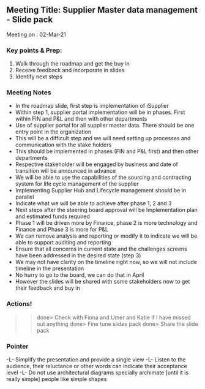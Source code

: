 ## Meeting Title: Supplier Master data management - Slide pack
Meeting on   : 02-Mar-21 

### Key points & Prep:
1. Walk through the roadmap and get the buy in 
2. Receive feedback and incorporate in slides 
3. Identify next steps

### Meeting Notes
* In the roadmap slide, first step is implementation of iSupplier
* Within step 1, supplier portal implementation will be in phases. First within FIN and P&L and then with other departments
* Use of supplier portal for all supplier master data. There should be one entry point in the organization
* This will be a difficult step and we will need setting up processes and communication with the stake holders
* This should be implemented in phases (FIN and P&L first) and then other departments
* Respective stakeholder will be engaged by business and date of transition will be announced in advance
* We will be able to use the capabilities of the sourcing and contracting system for life cycle management of the supplier
* Implementing Supplier Hub and Lifecycle management should be in parallel
* Indicate what we will be able to achieve after phase 1, 2 and 3
* Next steps after the steering board approval will be Implementation plan and estimated funds required 
* Phase 1 will be driven more by Finance, phase 2 is more technology and Finance and Phase 3 is more for P&L
* We can remove analysis and reporting or modify it to indicate we will be able to support auditing and reporting 
* Ensure that all concerns in current state and the challenges screens have been addressed in the desired state (step 3)
* We may not have clarity on the timeline right now, so we will not include timeline in the presentation
* No hurry to go to the board, we can do that in April
* However the slides will be shared with some stakeholders now to get their feedback and buy in

### Actions!
>>done> Check with Fiona and Umer and Katie if I have missed out anything 
>>done> Fine tune slides pack 
>>done> Share the slide pack


### Pointer
-L- Simplify the presentation and provide a single view 
-L- Listen to the audience, their reluctance or other words can indicate their acceptance level 
-L- Do not use architectural diagrams specially archimate [until it is really simple] people like simple shapes 
